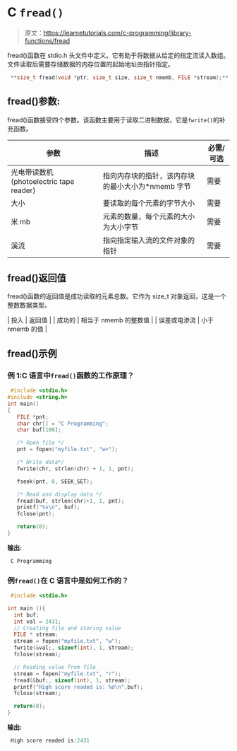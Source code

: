 # C `fread()`

> 原文：<https://learnetutorials.com/c-programming/library-functions/fread>

fread()函数在 stdio.h 头文件中定义。它有助于将数据从给定的指定流读入数组。文件读取后需要存储数据的内存位置的起始地址由指针指定。

```c
 **size_t fread(void *ptr, size_t size, size_t nmemb, FILE *stream);** #where stream should be a file pointer 

```

## fread()参数:

fread()函数接受四个参数。该函数主要用于读取二进制数据，它是`fwrite()`的补充函数。

| 参数 | 描述 | 必需/可选 |
| --- | --- | --- |
| 光电带读数机(photoelectric tape reader) | 指向内存块的指针，该内存块的最小大小为*nmemb 字节 | 需要 |
| 大小 | 要读取的每个元素的字节大小 | 需要 |
| 米 mb | 元素的数量，每个元素的大小为大小字节 | 需要 |
| 溪流 | 指向指定输入流的文件对象的指针 | 需要 |

## fread()返回值

fread()函数的返回值是成功读取的元素总数。它作为 size_t 对象返回，这是一个整数数据类型。

| 投入 | 返回值 |
| 成功的 | 相当于 nmemb 的整数值 |
| 误差或电渗流 | 小于 nmemb 的值 |

## fread()示例

### 例 1:C 语言中`fread()`函数的工作原理？

```c
 #include <stdio.h>
#include <string.h>
int main()
{
   FILE *pnt;
   char chr[] = "C Programming";
   char buf[100];

   /* Open file */
   pnt = fopen("myfile.txt", "w+");

   /* Write data*/
   fwrite(chr, strlen(chr) + 1, 1, pnt);

   fseek(pnt, 0, SEEK_SET);

   /* Read and display data */
   fread(buf, strlen(chr)+1, 1, pnt);
   printf("%s\n", buf);
   fclose(pnt);

   return(0);
} 

```

**输出:**

```c
 C Programming 
```

### 例`fread()`在 C 语言中是如何工作的？

```c
 #include <stdio.h>

int main (){
  int buf;
  int val = 2431;
  // Creating file and storing value
  FILE * stream;
  stream = fopen("myfile.txt", "w");
  fwrite(&val;, sizeof(int), 1, stream);
  fclose(stream);

  // Reading value from file
  stream = fopen("myfile.txt", "r");
  fread(&buf;, sizeof(int), 1, stream);
  printf("High score readed is: %d\n",buf);
  fclose(stream);

  return(0);
} 

```

**输出:**

```c
 High score readed is:2431 
```